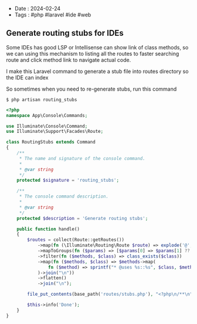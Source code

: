 - Date : 2024-02-24
- Tags : #php #laravel #ide #web

## Generate routing stubs for IDEs

Some IDEs has good LSP or Intellisense can show link of class methods, so we can using this mechanism to listing all the routes to faster searching route and click method link to navigate actual code.

I make this Laravel command to generate a stub file into routes directory so the IDE can index

So sometimes when you need to re-generate stubs, run this command

```shell
$ php artisan routing_stubs
```

```php
<?php
namespace App\Console\Commands;

use Illuminate\Console\Command;
use Illuminate\Support\Facades\Route;

class RoutingStubs extends Command
{
    /**
     * The name and signature of the console command.
     *
     * @var string
     */
    protected $signature = 'routing_stubs';

    /**
     * The console command description.
     *
     * @var string
     */
    protected $description = 'Generate routing stubs';

    public function handle()
    {
        $routes = collect(Route::getRoutes())
            ->map(fn (\Illuminate\Routing\Route $route) => explode('@', $route->getActionName()))
            ->mapToGroups(fn ($params) => [$params[0] => $params[1] ?? ''])
            ->filter(fn ($methods, $class) => class_exists($class))
            ->map(fn ($methods, $class) => $methods->map(
                fn ($method) => sprintf("* @uses %s::%s", $class, $method)
            )->join("\n"))
            ->flatten()
            ->join("\n");

        file_put_contents(base_path('routes/stubs.php'), "<?php\n/**\n" . $routes . "\n*/\n");

        $this->info('Done');
    }
}
```
